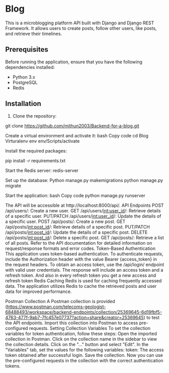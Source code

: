# Blog

This is a microblogging platform API built with Django and Django REST Framework. It allows users to create posts, follow other users, like posts, and retrieve their timelines.

## Prerequisites

Before running the application, ensure that you have the following dependencies installed:

- Python 3.x
- PostgreSQL
- Redis

## Installation

1. Clone the repository:

git clone https://github.com/mithun2003/Backend-for-a-blog.git


Create a virtual environment and activate it:
bash
Copy code
cd Blog
Virturalenv env
env/Scripts/activate




Install the required packages:

pip install -r requirements.txt

Start the Redis server:
redis-server

Set up the database:
Python manage.py makemigrations
python manage.py migrate

Start the application:
bash
Copy code
python manage.py runserver

The API will be accessible at http://localhost:8000/api/.
API Endpoints
POST /api/users/: Create a new user.
GET /api/users/<int:user_id>/: Retrieve details of a specific user.
PUT/PATCH /api/users/<int:user_id>/: Update the details of a specific user.
POST /api/posts/: Create a new post.
GET /api/posts/<int:post_id>/: Retrieve details of a specific post.
PUT/PATCH /api/posts/<int:post_id>/: Update the details of a specific post.
DELETE /api/posts/<int:post_id>/: Delete a specific post.
GET /api/posts/: Retrieve a list of all posts.
Refer to the API documentation for detailed information on request/response formats and error codes.
Token-Based Authentication
This application uses token-based authentication. To authenticate requests, include the Authorization header with the value Bearer {access_token} in the request headers.
To obtain an access token, use the /api/login/ endpoint with valid user credentials. The response will include an access token and a refresh token. And also in every refresh token you get a new access and refresh token
Redis Caching
Redis is used for caching frequently accessed data. The application utilizes Redis to cache the retrieved posts and user data for improved performance.


Postman Collection
A Postman collection is provided (https://www.postman.com/telecoms-geologist-68488493/workspace/backend-endpoints/collection/25369645-6d19fbf5-4763-477f-9ab7-7fc457e07737?action=share&creator=25369645) to test the API endpoints. Import this collection into Postman to access pre-configured requests.
Setting Collection Variables
To set the collection variables for token authentication, follow these steps:
Open the imported collection in Postman.
Click on the collection name in the sidebar to view the collection details.
Click on the "..." button and select "Edit".
In the "Variables" tab, set the values for the following variables:
token: The access token obtained after successful login.
Save the collection.
Now you can use the pre-configured requests in the collection with the correct authentication tokens.
